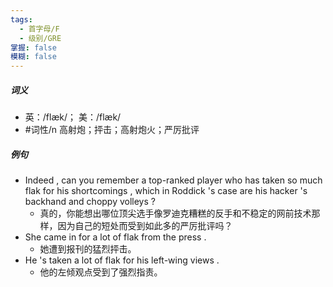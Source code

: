 ```yaml
---
tags:
  - 首字母/F
  - 级别/GRE
掌握: false
模糊: false
---
```

##### 词义
- 英：/flæk/； 美：/flæk/
- #词性/n  高射炮；抨击；高射炮火；严厉批评
##### 例句
- Indeed , can you remember a top-ranked player who has taken so much flak for his shortcomings , which in Roddick 's case are his hacker 's backhand and choppy volleys ?
	- 真的，你能想出哪位顶尖选手像罗迪克糟糕的反手和不稳定的网前技术那样，因为自己的短处而受到如此多的严厉批评吗？
- She came in for a lot of flak from the press .
	- 她遭到报刊的猛烈抨击。
- He 's taken a lot of flak for his left-wing views .
	- 他的左倾观点受到了强烈指责。
